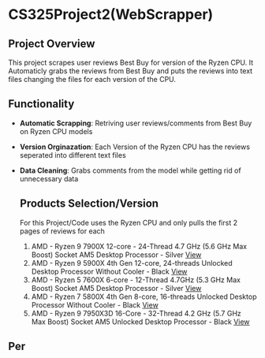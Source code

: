 # CS325Project2(WebScrapper)
## Project Overview
This project scrapes user reviews Best Buy for version of the Ryzen CPU. It Automaticly grabs the reviews from Best Buy and puts the reviews into text files changing the files for each version of the CPU.

## Functionality 
- **Automatic Scrapping**: Retriving user reviews/comments from Best Buy on Ryzen CPU models
- **Version Orginazation**: Each Version of the Ryzen CPU has the reviews seperated into different text files
- **Data Cleaning**: Grabs comments from the model while getting rid of unnecessary data

  ## Products Selection/Version
  For this Project/Code uses the Ryzen CPU and only pulls the first 2 pages of reviews for each
  1. AMD - Ryzen 9 7900X 12-core - 24-Thread 4.7 GHz (5.6 GHz Max Boost) Socket AM5 Desktop Processor - Silver 
    [View](https://www.bestbuy.com/site/reviews/amd-ryzen-9-7900x-12-core-24-thread-4-7-ghz-5-6-ghz-max-boost-socket-am5-desktop-processor-silver/6519473?variant=A)
  2. AMD - Ryzen 9 5900X 4th Gen 12-core, 24-threads Unlocked Desktop Processor Without Cooler - Black
    [View](https://www.bestbuy.com/site/reviews/amd-ryzen-9-5900x-4th-gen-12-core-24-threads-unlocked-desktop-processor-without-cooler-black/6438942?variant=A)
  3. AMD - Ryzen 5 7600X 6-core - 12-Thread 4.7GHz (5.3 GHz Max Boost) Socket AM5 Desktop Processor - Silver
    [View](https://www.bestbuy.com/site/reviews/amd-ryzen-5-7600x-6-core-12-thread-4-7ghz-5-3-ghz-max-boost-socket-am5-desktop-processor-silver/6519479?variant=A)  
  4. AMD - Ryzen 7 5800X 4th Gen 8-core, 16-threads Unlocked Desktop Processor Without Cooler - Black
    [View](https://www.bestbuy.com/site/reviews/amd-ryzen-7-5800x-4th-gen-8-core-16-threads-unlocked-desktop-processor-without-cooler-black/6439000?variant=A)
  5.  AMD - Ryzen 9 7950X3D 16-Core - 32-Thread 4.2 GHz (5.7 GHz Max Boost) Socket AM5 Unlocked Desktop Processor - Black
    [View](https://www.bestbuy.com/site/reviews/amd-ryzen-9-7950x3d-16-core-32-thread-4-2-ghz-5-7-ghz-max-boost-socket-am5-unlocked-desktop-processor-black/6537138?variant=A)

## Per
  
